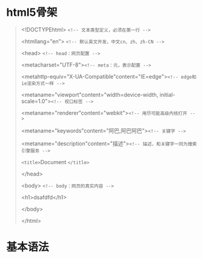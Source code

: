 # html5骨架

> \<!DOCTYPEhtml>              `<!-- 文本类型定义，必须在第一行 -->`
>
> <htmllang="en">             `<!-- 默认英文开发，中文cn、zh、zh-CN -->`
>
> \<head>                       `<!-- head：网页配置 -->`
>
> <metacharset="UTF-8">`<!-- meta：元，表示配置 -->`
>
> <metahttp-equiv="X-UA-Compatible"content="IE=edge">`<!-- edge和ie渲染方式一样 -->`
>
> <metaname="viewport"content="width=device-width, initial-scale=1.0">`<!-- 视口标签 -->`
>
> <metaname="renderer"content="webkit">`<!-- 用尽可能高级内核打开 -->`
>
> <metaname="keywords"content="阿巴,阿巴阿巴">`<!-- 关键字 -->`
>
> <metaname="description"content="描述">`<!-- 描述，和关键字一同为搜索引擎服务 -->`
>
> `<title>`Document `</title>`
>
> \</head>
>
> \<body>                        `<!-- body：网页的真实内容 -->`
>
> \<h1>dsafdfd\</h1>
>
> \</body>
>
> \</html>

# 基本语法
